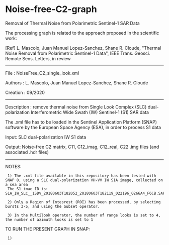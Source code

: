 # Noise-free-C2-graph
Removal of Thermal Noise from Polarimetric Sentinel-1 SAR Data

The processing graph is related to the approach proposed in the scientific work:

[Ref] L. Mascolo, Juan Manuel Lopez-Sanchez, Shane R. Cloude, "Thermal Noise Removal from Polarimetric Sentinel-1 Data", IEEE Trans. Geosci. Remote Sens. Letters, in review

---------------------------------------------------------------------

File     : NoiseFree_C2_single_look.xml

Authors  : L. Mascolo, Juan Manuel Lopez-Sanchez, Shane R. Cloude

Creation : 09/2020

---------------------------------------------------------------------

Description : remove thermal noise from Single Look Complex (SLC) dual-polarization Interferometric Wide Swath (IW) Sentinel-1 (S1) SAR data

The .xml file has to be loaded in the Sentinel Application Platform (SNAP) software by the European Space Agency (ESA), in order to process S1 data

Input: SLC dual-polarization IW S1 data 

Output: Noise-free C2 matrix, C11, C12_imag, C12_real, C22 .img files (and associated .hdr files)

---------------------------------------------------------------------

NOTES:

     1) The .xml file available in this repository has been tested with SNAP 8, using a SLC dual-polarization VH-VV IW S1A image, collected on a sea area
     The S1 imae ID is: S1A_IW_SLC__1SDV_20180603T182052_20180603T182119_022196_0266A4_F6CB.SAFE
     
     2) Only a Region of Intesrest (ROI) has been processed, by selecting bursts 3-5, and using the Subset operator.
     
     3) In the Multilook operator, the number of range looks is set to 4, the number of azimuth looks is set to 1
     
 
 TO RUN THE PRESENT GRAPH IN SNAP:
 
     1)
 
     
     
